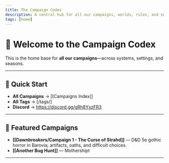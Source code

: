 ```yaml
---
title: The Campaign Codex
description: A central hub for all our campaigns, worlds, rules, and session logs across D&D, Mothership, and more.
tags: [home]
---
```


# 🎲 Welcome to the Campaign Codex

This is the home base for **all our campaigns**—across systems, settings, and seasons.  

---
## 🚀 Quick Start

- **All Campaigns** → [[Campaigns Index]]  
- **All Tags** → [/tags/]  
- **Discord** → https://discord.gg/gRh8YxzFR3

---
## 🌟 Featured Campaigns

- **[[Dawnbreakers/Campaign 1 - The Curse of Strahd]]** — D&D 5e gothic horror in Barovia; artifacts, oaths, and difficult choices.
- **[[Another Bug Hunt]]** — Mothershipt
---
